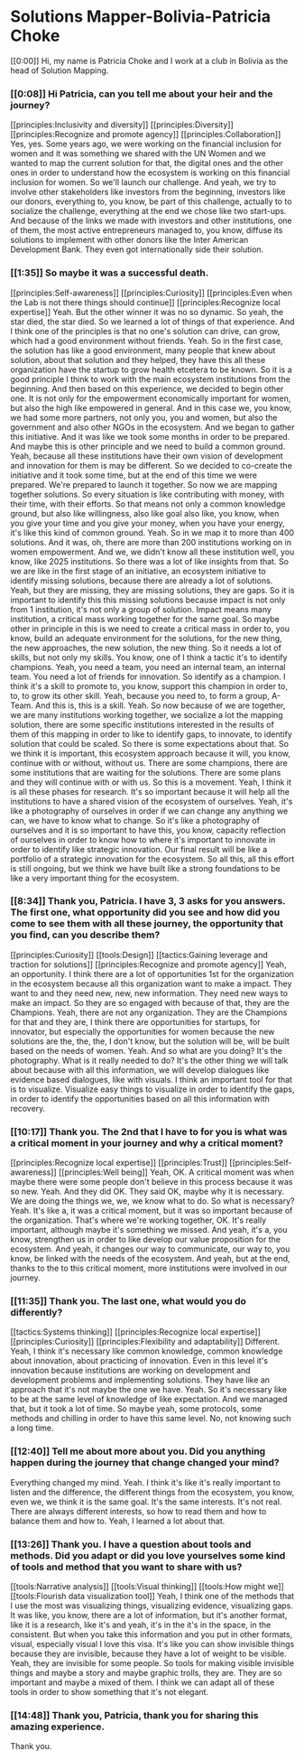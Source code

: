 # Solutions Mapper\-Bolivia\-Patricia Choke

[[0:00]] Hi, my name is Patricia Choke and I work at a club in Bolivia as the head of Solution Mapping\.

### [[0:08]] Hi Patricia, can you tell me about your heir and the journey?

[[principles:Inclusivity and diversity]]
[[principles:Diversity]]
[[principles:Recognize and promote agency]]
[[principles:Collaboration]]
Yes, yes\. Some years ago, we were working on the financial inclusion for women and it was something we shared with the UN Women and we wanted to map the current solution for that, the digital ones and the other ones in order to understand how the ecosystem is working on this financial inclusion for women\. So we'll launch our challenge\. And yeah, we try to involve other stakeholders like investors from the beginning, investors like our donors, everything to, you know, be part of this challenge, actually to to socialize the challenge, everything at the end we chose like two start\-ups\. And because of the links we made with investors and other institutions, one of them, the most active entrepreneurs managed to, you know, diffuse its solutions to implement with other donors like the Inter American Development Bank\. They even got internationally side their solution\.


### [[1:35]] So maybe it was a successful death\.

[[principles:Self-awareness]]
[[principles:Curiosity]]
[[principles:Even when the Lab is not there things should continue]]
[[principles:Recognize local expertise]]
Yeah\. But the other winner it was no so dynamic\. So yeah, the star died, the star died\. So we learned a lot of things of that experience\. And I think one of the principles is that no one's solution can drive, can grow, which had a good environment without friends\. Yeah\. So in the first case, the solution has like a good environment, many people that knew about solution, about that solution and they helped, they have this all these organization have the startup to grow health etcetera to be known\. So it is a good principle I think to work with the main ecosystem institutions from the beginning\. And then based on this experience, we decided to begin other one\. It is not only for the empowerment economically important for women, but also the high like empowered in general\. And in this case we, you know, we had some more partners, not only you, you and women, but also the government and also other NGOs in the ecosystem\. And we began to gather this initiative\. And it was like we took some months in order to be prepared\. And maybe this is other principle and we need to build a common ground\. Yeah, because all these institutions have their own vision of development and innovation for them is may be different\. So we decided to co\-create the initiative and it took some time, but at the end of this time we were prepared\. We're prepared to launch it together\. So now we are mapping together solutions\. So every situation is like contributing with money, with their time, with their efforts\. So that means not only a common knowledge ground, but also like willingness, also like goal also like, you know, when you give your time and you give your money, when you have your energy, it's like this kind of common ground\. Yeah\. So in we map it to more than 400 solutions\. And it was, oh, there are more than 200 institutions working on in women empowerment\. And we, we didn't know all these institution well, you know, like 2025 institutions\. So there was a lot of like insights from that\. So we are like in the first stage of an initiative, an ecosystem initiative to identify missing solutions, because there are already a lot of solutions\. Yeah, but they are missing, they are missing solutions, they are gaps\. So it is important to identify this this missing solutions because impact is not only from 1 institution, it's not only a group of solution\. Impact means many institution, a critical mass working together for the same goal\. So maybe other in principle in this is we need to create a critical mass in order to, you know, build an adequate environment for the solutions, for the new thing, the new approaches, the new solution, the new thing\. So it needs a lot of skills, but not only my skills\. You know, one of I think a tactic it's to identify champions\. Yeah, you need a team, you need an internal team, an internal team\. You need a lot of friends for innovation\. So identify as a champion\. I think it's a skill to promote to, you know, support this champion in order to, to, to grow its other skill\. Yeah, because you need to, to form a group, A\-Team\. And this is, this is a skill\. Yeah\. So now because of we are together, we are many institutions working together, we socialize a lot the mapping solution, there are some specific institutions interested in the results of them of this mapping in order to like to identify gaps, to innovate, to identify solution that could be scaled\. So there is some expectations about that\. So we think it is important, this ecosystem approach because it will, you know, continue with or without, without us\. There are some champions, there are some institutions that are waiting for the solutions\. There are some plans and they will continue with or with us\. So this is a movement\. Yeah, I think it is all these phases for research\. It's so important because it will help all the institutions to have a shared vision of the ecosystem of ourselves\. Yeah, it's like a photography of ourselves in order if we can change any anything we can, we have to know what to change\. So it's like a photography of ourselves and it is so important to have this, you know, capacity reflection of ourselves in order to know how to where it's important to innovate in order to identify like strategic innovation\. Our final result will be like a portfolio of a strategic innovation for the ecosystem\. So all this, all this effort is still ongoing, but we think we have built like a strong foundations to be like a very important thing for the ecosystem\.


### [[8:34]] Thank you, Patricia\. I have 3, 3 asks for you answers\. The first one, what opportunity did you see and how did you come to see them with all these journey, the opportunity that you find, can you describe them?

[[principles:Curiosity]]
[[tools:Design]]
[[tactics:Gaining leverage and traction for solutions]]
[[principles:Recognize and promote agency]]
Yeah, an opportunity\. I think there are a lot of opportunities 1st for the organization in the ecosystem because all this organization want to make a impact\. They want to and they need new, new, new information\. They need new ways to make an impact\. So they are so engaged with because of that, they are the Champions\. Yeah, there are not any organization\. They are the Champions for that and they are, I think there are opportunities for startups, for innovator, but especially the opportunities for women because the new solutions are the, the, the, I don't know, but the solution will be, will be built based on the needs of women\. Yeah\. And so what are you doing? It's the photography\. What is it really needed to do? It's the other thing we will talk about because with all this information, we will develop dialogues like evidence based dialogues, like with visuals\. I think an important tool for that is to visualize\. Visualize easy things to visualize in order to identify the gaps, in order to identify the opportunities based on all this information with recovery\.


### [[10:17]] Thank you\. The 2nd that I have to for you is what was a critical moment in your journey and why a critical moment?

[[principles:Recognize local expertise]]
[[principles:Trust]]
[[principles:Self-awareness]]
[[principles:Well being]]
Yeah, OK\. A critical moment was when maybe there were some people don't believe in this process because it was so new\. Yeah\. And they did OK\. They said OK, maybe why it is necessary\. We are doing the things we, we, we know what to do\. So what is necessary? Yeah\. It's like a, it was a critical moment, but it was so important because of the organization\. That's where we're working together, OK\. It's really important, although maybe it's something we missed\. And yeah, it's a, you know, strengthen us in order to like develop our value proposition for the ecosystem\. And yeah, it changes our way to communicate, our way to, you know, be linked with the needs of the ecosystem\. And yeah, but at the end, thanks to the to this critical moment, more institutions were involved in our journey\.


### [[11:35]] Thank you\. The last one, what would you do differently?

[[tactics:Systems thinking]]
[[principles:Recognize local expertise]]
[[principles:Curiosity]]
[[principles:Flexibility and adaptability]]
Different\. Yeah, I think it's necessary like common knowledge, common knowledge about innovation, about practicing of innovation\. Even in this level it's innovation because institutions are working on development and development problems and implementing solutions\. They have like an approach that it's not maybe the one we have\. Yeah\. So it's necessary like to be at the same level of knowledge of like expectation\. And we managed that, but it took a lot of time\. So maybe yeah, some protocols, some methods and chilling in order to have this same level\. No, not knowing such a long time\.


### [[12:40]] Tell me about more about you\. Did you anything happen during the journey that change changed your mind?

Everything changed my mind\. Yeah\. I think it's like it's really important to listen and the difference, the different things from the ecosystem, you know, even we, we think it is the same goal\. It's the same interests\. It's not real\. There are always different interests, so how to read them and how to balance them and how to\. Yeah, I  learned a lot about that\.

### [[13:26]] Thank you\. I have a question about tools and methods\. Did you adapt or did you love yourselves some kind of tools and method that you want to share with us?

[[tools:Narrative analysis]]
[[tools:Visual thinking]]
[[tools:How might we]]
[[tools:Flourish data visualization tool]]
Yeah, I think one of the methods that I use the most was visualizing things, visualizing evidence, visualizing gaps\. It was like, you know, there are a lot of information, but it's another format, like it is a research, like it's and yeah, it's in the it's in the space, in the consistent\. But when you take this information and you put in other formats, visual, especially visual I love this visa\. It's like you can show invisible things because they are invisible, because they have a lot of weight to be visible\. Yeah, they are invisible for some people\. So tools for making visible invisible things and maybe a story and maybe graphic trolls, they are\. They are so important and maybe a mixed of them\. I think we can adapt all of these tools in order to show something that it's not elegant\.


### [[14:48]] Thank you, Patricia, thank you for sharing this amazing experience\.

Thank you\.

